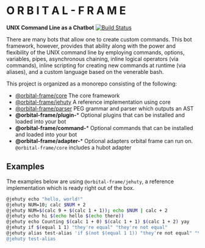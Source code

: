 # O R B I T A L  -  F R A M E
**UNIX Command Line as a Chatbot**
[![Build Status](https://travis-ci.org/konapun/orbital-frame.svg?branch=master)](https://travis-ci.org/konapun/orbital-frame)

There are many bots that allow one to create custom commands. This bot
framework, however, provides that ability along with the power and flexibility
of the UNIX command line by employing commands, options, variables, pipes,
asynchronous chaining, inline logical operators (via commands), inline scripting
for creating new commands at runtime (via aliases), and a custom language based
on the venerable bash.

This project is organized as a monorepo consisting of the following:
  - [@orbital-frame/core](./packages/orbital-frame-core/README.md) The core framework
  - [@orbital-frame/jehuty](./packages/orbital-frame-jehuty/README.md) A reference implementation using core
  - [@orbital-frame/parser](./packages/orbital-frame-parser/README.md) PEG grammar and parser which outputs an AST
  - **@orbital-frame/plugin-*** Optional plugins that can be installed and loaded into your bot
  - **@orbital-frame/command-*** Optional commands that can be installed and loaded into your bot
  - **@orbital-frame/adapter-*** Optional adapters orbital frame can run on. `@orbital-frame/core` includes a hubot adapter

## Examples
The examples below are using `@orbital-frame/jehuty`, a reference implementation
which is ready right out of the box.

```sh
@jehuty echo "hello, world!"
@jehuty NUM=10; calc $NUM + 2
@jehuty NUM=$(calc 9 + $(calc 1 + 1)); echo $NUM | calc + 2
@jehuty echo hi $(echo hello $(echo there))
@jehuty echo Counting $(calc 1 + 0) $(calc 1 + 1) $(calc 1 + 2) yay
@jehuty if $(equal 1 1) "they're equal" "they're not equal"
@jehuty alias test-alias 'if $(not $(equal 1 1)) "they're not equal" "they are equal"'
@jehuty test-alias
```
